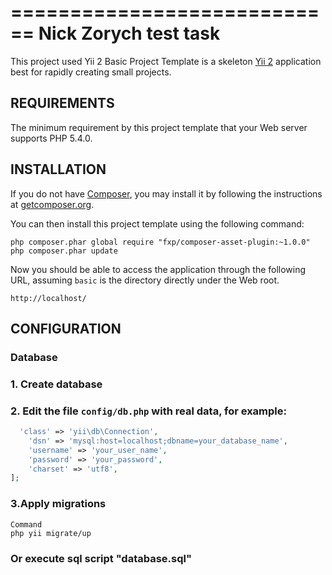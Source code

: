 #

============================
Nick Zorych test task
============================

This project used Yii 2 Basic Project Template is a skeleton [Yii 2](http://www.yiiframework.com/) application best for rapidly creating small projects.

REQUIREMENTS
------------

The minimum requirement by this project template that your Web server supports PHP 5.4.0.


INSTALLATION
------------

If you do not have [Composer](http://getcomposer.org/), you may install it by following the instructions
at [getcomposer.org](http://getcomposer.org/doc/00-intro.md#installation-nix).

You can then install this project template using the following command:

~~~
php composer.phar global require "fxp/composer-asset-plugin:~1.0.0"
php composer.phar update
~~~

Now you should be able to access the application through the following URL, assuming `basic` is the directory
directly under the Web root.

~~~
http://localhost/
~~~


CONFIGURATION
-------------

### Database
### 1. Create database
### 2. Edit the file `config/db.php` with real data, for example:

```php
  'class' => 'yii\db\Connection',
    'dsn' => 'mysql:host=localhost;dbname=your_database_name',
    'username' => 'your_user_name',
    'password' => 'your_password',
    'charset' => 'utf8',
];
```
### 3.Apply migrations
	
~~~
Command
php yii migrate/up 
~~~
### Or execute sql script "database.sql"